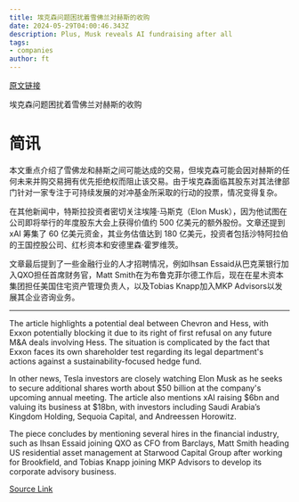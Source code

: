 ```yaml
---
title: 埃克森问题困扰着雪佛兰对赫斯的收购
date: 2024-05-29T04:00:46.343Z
description: Plus, Musk reveals AI fundraising after all
tags: 
- companies
author: ft
---
```


[原文链接](https://ft.com/content/a5aa1b06-7acc-4744-a165-1c0185260557)

埃克森问题困扰着雪佛兰对赫斯的收购

# 简讯

本文重点介绍了雪佛龙和赫斯之间可能达成的交易，但埃克森可能会因对赫斯的任何未来并购交易拥有优先拒绝权而阻止该交易。由于埃克森面临其股东对其法律部门针对一家专注于可持续发展的对冲基金所采取的行动的投票，情况变得复杂。

在其他新闻中，特斯拉投资者密切关注埃隆·马斯克（Elon Musk），因为他试图在公司即将举行的年度股东大会上获得价值约 500 亿美元的额外股份。文章还提到 xAI 筹集了 60 亿美元资金，其业务估值达到 180 亿美元，投资者包括沙特阿拉伯的王国控股公司、红杉资本和安德里森·霍罗维茨。

文章最后提到了一些金融行业的人才招聘情况，例如Ihsan Essaid从巴克莱银行加入QXO担任首席财务官，Matt Smith在为布鲁克菲尔德工作后，现在在星木资本集团担任美国住宅资产管理负责人，以及Tobias Knapp加入MKP Advisors以发展其企业咨询业务。

---

The article highlights a potential deal between Chevron and Hess, with Exxon potentially blocking it due to its right of first refusal on any future M&A deals involving Hess. The situation is complicated by the fact that Exxon faces its own shareholder test regarding its legal department's actions against a sustainability-focused hedge fund.

In other news, Tesla investors are closely watching Elon Musk as he seeks to secure additional shares worth about $50 billion at the company's upcoming annual meeting. The article also mentions xAI raising $6bn and valuing its business at $18bn, with investors including Saudi Arabia’s Kingdom Holding, Sequoia Capital, and Andreessen Horowitz.

The piece concludes by mentioning several hires in the financial industry, such as Ihsan Essaid joining QXO as CFO from Barclays, Matt Smith heading US residential asset management at Starwood Capital Group after working for Brookfield, and Tobias Knapp joining MKP Advisors to develop its corporate advisory business.

[Source Link](https://ft.com/content/a5aa1b06-7acc-4744-a165-1c0185260557)

